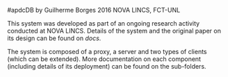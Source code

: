 #apdcDB
by Guilherme Borges 2016
NOVA LINCS, FCT-UNL

This system was developed as part of an ongoing research activity conducted at NOVA LINCS. Details of the system and the original paper on its design can be found on _docs_.

The system is composed of a proxy, a server and two types of clients (which can be extended). More documentation on each component (including details of its deployment) can be found on the sub-folders.
